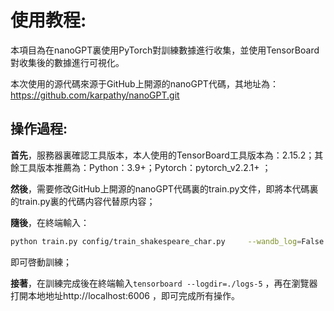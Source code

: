 # 使用教程:

本項目為在nanoGPT裏使用PyTorch對訓練數據進行收集，並使用TensorBoard對收集後的數據進行可視化。   

本次使用的源代碼來源于GitHub上開源的nanoGPT代碼，其地址為：https://github.com/karpathy/nanoGPT.git
## 操作過程:

**首先**，服務器裏確認工具版本，本人使用的TensorBoard工具版本為：2.15.2；其餘工具版本推薦為：Python：3.9+；Pytorch：pytorch_v2.2.1+ ；

**然後**，需要修改GitHub上開源的nanoGPT代碼裏的train.py文件，即將本代碼裏的train.py裏的代碼内容代替原内容；

**隨後**，在終端輸入：
```bash
python train.py config/train_shakespeare_char.py     --wandb_log=False     --wandb_project=shakespeare-char     --batch_size=2     --block_size=32
```
即可啓動訓練；

**接著**，在訓練完成後在終端輸入`tensorboard --logdir=./logs-5` ，再在瀏覽器打開本地地址http://localhost:6006 ，即可完成所有操作。


